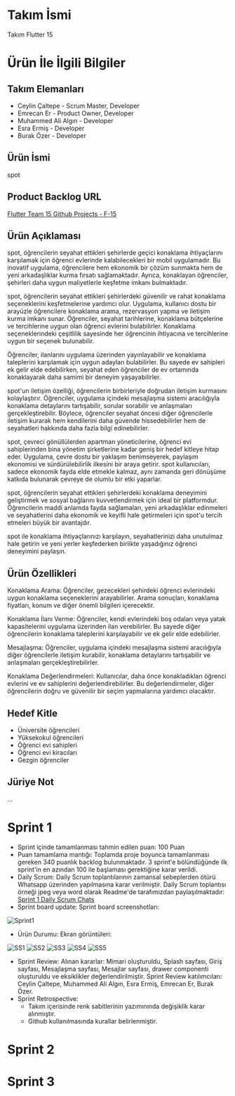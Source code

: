 # Takım İsmi
Takım Flutter 15

# Ürün İle İlgili Bilgiler
## Takım Elemanları
- Ceylin Çaltepe - Scrum Master, Developer
- Emrecan Er - Product Owner, Developer
- Muhammed Ali Algın - Developer
- Esra Ermiş - Developer
- Burak Özer - Developer

## Ürün İsmi
spot

## Product Backlog URL
[Flutter Team 15 Github Projects - F-15](https://github.com/users/CeylinC/projects/2/views/3)

## Ürün Açıklaması
spot, öğrencilerin seyahat ettikleri şehirlerde geçici konaklama ihtiyaçlarını karşılamak için öğrenci evlerinde kalabilecekleri bir mobil uygulamadır. Bu inovatif uygulama, öğrencilere hem ekonomik bir çözüm sunmakta hem de yeni arkadaşlıklar kurma fırsatı sağlamaktadır. Ayrıca, konaklayan öğrenciler, şehirleri daha uygun maliyetlerle keşfetme imkanı bulmaktadır.

spot, öğrencilerin seyahat ettikleri şehirlerdeki güvenilir ve rahat konaklama seçeneklerini keşfetmelerine yardımcı olur. Uygulama, kullanıcı dostu bir arayüzle öğrencilere konaklama arama, rezervasyon yapma ve iletişim kurma imkanı sunar. Öğrenciler, seyahat tarihlerine, konaklama bütçelerine ve tercihlerine uygun olan öğrenci evlerini bulabilirler. Konaklama seçeneklerindeki çeşitlilik sayesinde her öğrencinin ihtiyacına ve tercihlerine uygun bir seçenek bulunabilir.

Öğrenciler, ilanlarını uygulama üzerinden yayınlayabilir ve konaklama taleplerini karşılamak için uygun adayları bulabilirler. Bu sayede ev sahipleri ek gelir elde edebilirken, seyahat eden öğrenciler de ev ortamında konaklayarak daha samimi bir deneyim yaşayabilirler.

spot'un iletişim özelliği, öğrencilerin birbirleriyle doğrudan iletişim kurmasını kolaylaştırır. Öğrenciler, uygulama içindeki mesajlaşma sistemi aracılığıyla konaklama detaylarını tartışabilir, sorular sorabilir ve anlaşmaları gerçekleştirebilir. Böylece, öğrenciler seyahat öncesi diğer öğrencilerle iletişim kurarak hem kendilerini daha güvende hissedebilirler hem de seyahatleri hakkında daha fazla bilgi edinebilirler.

spot, çevreci gönüllülerden apartman yöneticilerine, öğrenci evi sahiplerinden bina yönetim şirketlerine kadar geniş bir hedef kitleye hitap eder. Uygulama, çevre dostu bir yaklaşım benimseyerek, paylaşım ekonomisi ve sürdürülebilirlik ilkesini bir araya getirir. spot kullanıcıları, sadece ekonomik fayda elde etmekle kalmaz, aynı zamanda geri dönüşüme katkıda bulunarak çevreye de olumlu bir etki yaparlar.

spot, öğrencilerin seyahat ettikleri şehirlerdeki konaklama deneyimini geliştirmek ve sosyal bağlarını kuvvetlendirmek için ideal bir platformdur. Öğrencilerin maddi anlamda fayda sağlamaları, yeni arkadaşlıklar edinmeleri ve seyahatlerini daha ekonomik ve keyifli hale getirmeleri için spot'u tercih etmeleri büyük bir avantajdır.

spot ile konaklama ihtiyaçlarınızı karşılayın, seyahatlerinizi daha unutulmaz hale getirin ve yeni yerler keşfederken birlikte yaşadığınız öğrenci deneyimini paylaşın.


## Ürün Özellikleri
Konaklama Arama: Öğrenciler, gezecekleri şehirdeki öğrenci evlerindeki uygun konaklama seçeneklerini arayabilirler. Arama sonuçları, konaklama fiyatları, konum ve diğer önemli bilgileri içerecektir.

Konaklama İlanı Verme: Öğrenciler, kendi evlerindeki boş odaları veya yatak kapasitelerini uygulama üzerinden ilan verebilirler. Bu sayede diğer öğrencilerin konaklama taleplerini karşılayabilir ve ek gelir elde edebilirler.

Mesajlaşma: Öğrenciler, uygulama içindeki mesajlaşma sistemi aracılığıyla diğer öğrencilerle iletişim kurabilir, konaklama detaylarını tartışabilir ve anlaşmaları gerçekleştirebilirler.

Konaklama Değerlendirmeleri: Kullanıcılar, daha önce konakladıkları öğrenci evlerini ve ev sahiplerini değerlendirebilirler. Bu değerlendirmeler, diğer öğrencilerin doğru ve güvenilir bir seçim yapmalarına yardımcı olacaktır.

## Hedef Kitle
- Üniversite öğrencileri
- Yüksekokul öğrencileri
- Öğrenci evi sahipleri
- Öğrenci evi kiracıları
- Gezgin öğrenciler

## Jüriye Not
...

# Sprint 1
- Sprint içinde tamamlanması tahmin edilen puan: 100 Puan
- Puan tamamlama mantığı: Toplamda proje boyunca tamamlanması gereken 340 puanlık backlog bulunmaktadır. 3 sprint'e bölündüğünde ilk sprint'in en azından 100 ile başlaması gerektiğine karar verildi.
- Daily Scrum: Daily Scrum toplantılarının zamansal sebeplerden ötürü Whatsapp üzerinden yapılmasına karar verilmiştir. Daily Scrum toplantısı örneği jpeg veya word olarak Readme'de tarafımızdan paylaşılmaktadır: [Sprint 1 Daily Scrum Chats](https://docs.google.com/document/d/1u2HC_Dpj-1vdcrbBbtsGuJPr3pfslKYQFKPswMqRPsA/edit?usp=sharing)
- Sprint board update: Sprint board screenshotları:

![Sprint1](https://drive.google.com/uc?export=view&id=1usBH5YEcs5Y9pr1tHi5c7ogRNMMBcttr)

- Ürün Durumu: Ekran görüntüleri:
  
![SS1](https://drive.google.com/uc?export=view&id=1AKwJzojBeBunJQu2cuK8rkodR6O4W33n)
![SS2](https://drive.google.com/uc?export=view&id=1819Uw2Z19aRTGN0Ia_IjphAlfPI83aTp)
![SS3](https://drive.google.com/uc?export=view&id=1_Yb9i_KBW5HG1_3dj7q_qbGex_C74Jt7)
![SS4](https://drive.google.com/uc?export=view&id=1XXN6SVlCtlz90b8feHwdQmmTq8O03v3k)
![SS5](https://drive.google.com/uc?export=view&id=1Fkcz3Da8GQ-MQ4XhPLjphDMldXtNY5ui)

- Sprint Review: Alınan kararlar: Mimari oluşturuldu, Splash sayfası, Giriş sayfası, Mesajlaşma sayfası, Mesajlar sayfası, drawer componenti oluşturuldu ve eksiklikler değerlendirilmiştir. Sprint Review katılımcıları: Ceylin Çaltepe, Muhammed Ali Algın, Esra Ermiş, Emrecan Er, Burak Özer.
- Sprint Retrospective:
  - Takım içerisinde renk sabitlerinin yazımınında değişiklik karar alınmıştır.
  - Github kullanılmasında kurallar belirlenmiştir.

# Sprint 2

# Sprint 3
